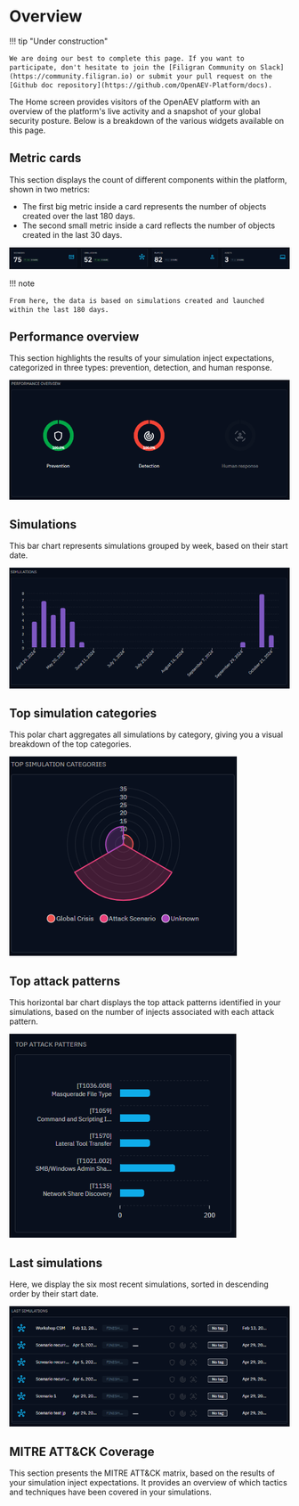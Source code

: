 # Overview

!!! tip "Under construction"

    We are doing our best to complete this page. If you want to participate, don't hesitate to join the [Filigran Community on Slack](https://community.filigran.io) or submit your pull request on the [Github doc repository](https://github.com/OpenAEV-Platform/docs).

The Home screen provides visitors of the OpenAEV platform with an overview of the platform's live activity and a
snapshot of your global security posture. Below is a breakdown of the various widgets available on this page.

## Metric cards

This section displays the count of different components within the platform, shown in two metrics:

- The first big metric inside a card represents the number of objects created over the last 180 days.
- The second small metric inside a card reflects the number of objects created in the last 30 days.

![metric cards](assets/metric-cards.png)

!!! note

    From here, the data is based on simulations created and launched within the last 180 days.

## Performance overview

This section highlights the results of your simulation inject expectations, categorized in three types: prevention,
detection, and human response.

![performance overview](assets/performance-overview.png)

## Simulations

This bar chart represents simulations grouped by week, based on their start date.

![simulations](assets/simulations.png)

## Top simulation categories

This polar chart aggregates all simulations by category, giving you a visual breakdown of the top categories.

![top simulation categories](assets/top-simulation-categories.png)

## Top attack patterns

This horizontal bar chart displays the top attack patterns identified in your simulations, based on the number of
injects associated with each attack pattern.

![top attack patterns](assets/top-attack-patterns.png)

## Last simulations

Here, we display the six most recent simulations, sorted in descending order by their start date.

![last simulations](assets/last-simulations.png)

## MITRE ATT&CK Coverage

This section presents the MITRE ATT&CK matrix, based on the results of your simulation inject expectations. It provides
an overview of which tactics and techniques have been covered in your simulations.
